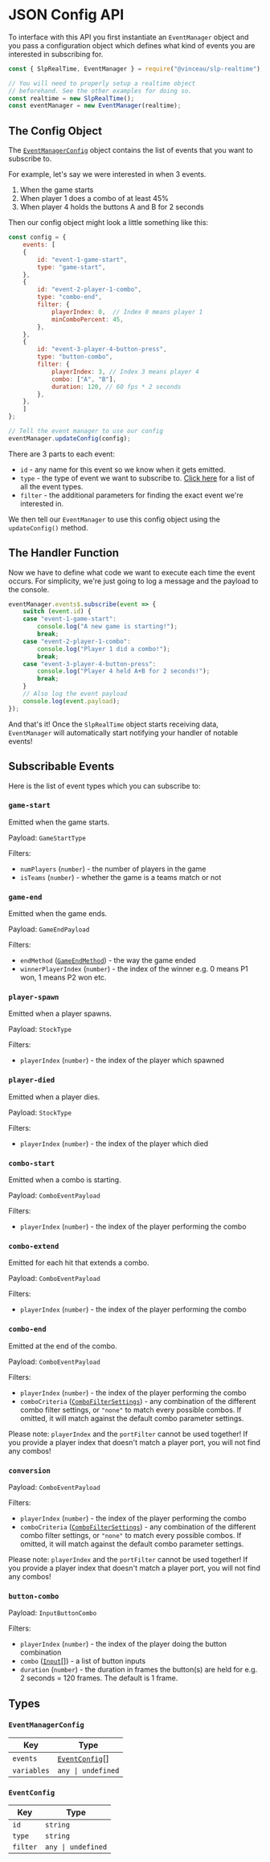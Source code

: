 # JSON Config API

To interface with this API you first instantiate an `EventManager` object and you pass a configuration object which defines what kind of events you are interested in subscribing for.

```javascript
const { SlpRealTime, EventManager } = require("@vinceau/slp-realtime");

// You will need to properly setup a realtime object
// beforehand. See the other examples for doing so.
const realtime = new SlpRealTime();
const eventManager = new EventManager(realtime);
```

## The Config Object

The [`EventManagerConfig`](#eventmanagerconfig) object contains the list of events that you want to subscribe to.

For example, let's say we were interested in when 3 events.

1. When the game starts
2. When player 1 does a combo of at least 45%
3. When player 4 holds the buttons A and B for 2 seconds

Then our config object might look a little something like this:

```javascript
const config = {
    events: [
    {
        id: "event-1-game-start",
        type: "game-start",
    },
    {
        id: "event-2-player-1-combo",
        type: "combo-end",
        filter: {
            playerIndex: 0,  // Index 0 means player 1
            minComboPercent: 45,
        },
    },
    {
        id: "event-3-player-4-button-press",
        type: "button-combo",
        filter: {
            playerIndex: 3, // Index 3 means player 4
            combo: ["A", "B"],
            duration: 120, // 60 fps * 2 seconds
        },
    },
    ]
};

// Tell the event manager to use our config
eventManager.updateConfig(config);
```

There are 3 parts to each event:

* `id` - any name for this event so we know when it gets emitted.
* `type` - the type of event we want to subscribe to. [Click here](#subscribable-events) for a list of all the event types.
* `filter` - the additional parameters for finding the exact event we're interested in.

We then tell our `EventManager` to use this config object using the `updateConfig()` method.


## The Handler Function

Now we have to define what code we want to execute each time the event occurs. For simplicity, we're just going to log a message and the payload to the console.

```javascript
eventManager.events$.subscribe(event => {
    switch (event.id) {
    case "event-1-game-start":
        console.log("A new game is starting!");
        break;
    case "event-2-player-1-combo":
        console.log("Player 1 did a combo!");
        break;
    case "event-3-player-4-button-press":
        console.log("Player 4 held A+B for 2 seconds!");
        break;
    }
    // Also log the event payload
    console.log(event.payload);
});
```

And that's it! Once the `SlpRealTime` object starts receiving data, `EventManager` will automatically start notifying your handler of notable events!

## Subscribable Events

Here is the list of event types which you can subscribe to:

### `game-start`

Emitted when the game starts.

Payload: `GameStartType`

Filters:

* `numPlayers` (`number`) - the number of players in the game
* `isTeams` (`number`) - whether the game is a teams match or not

### `game-end`

Emitted when the game ends.

Payload: `GameEndPayload`

Filters:

* `endMethod` ([`GameEndMethod`](./types.md#gameendmethod)) - the way the game ended
* `winnerPlayerIndex` (`number`) - the index of the winner e.g. 0 means P1 won, 1 means P2 won etc.

### `player-spawn`

Emitted when a player spawns.

Payload: `StockType`

Filters:

* `playerIndex` (`number`) - the index of the player which spawned

### `player-died`

Emitted when a player dies.

Payload: `StockType`

Filters:

* `playerIndex` (`number`) - the index of the player which died

### `combo-start`

Emitted when a combo is starting.

Payload: `ComboEventPayload`

Filters:

* `playerIndex` (`number`) - the index of the player performing the combo

### `combo-extend`

Emitted for each hit that extends a combo.

Payload: `ComboEventPayload`

Filters:

* `playerIndex` (`number`) - the index of the player performing the combo

### `combo-end`

Emitted at the end of the combo.

Payload: `ComboEventPayload`

Filters:

* `playerIndex` (`number`) - the index of the player performing the combo
* `comboCriteria` ([`ComboFilterSettings`](./types.md#combofiltersettings)) - any combination of the different combo filter settings, or `"none"` to match every possible combos. If omitted, it will match against the default combo parameter settings.

Please note: `playerIndex` and the `portFilter` cannot be used together! If you provide a player index that doesn't match a player port, you will not find any combos!

### `conversion`

Payload: `ComboEventPayload`

Filters:

* `playerIndex` (`number`) - the index of the player performing the combo
* `comboCriteria` ([`ComboFilterSettings`](./types.md#combofiltersettings)) - any combination of the different combo filter settings, or `"none"` to match every possible combos. If omitted, it will match against the default combo parameter settings.

Please note: `playerIndex` and the `portFilter` cannot be used together! If you provide a player index that doesn't match a player port, you will not find any combos!

### `button-combo`

Payload: `InputButtonCombo`

Filters:

* `playerIndex` (`number`) - the index of the player doing the button combination
* `combo` ([`Input`](./types.md#input)[]) - a list of button inputs
* `duration` (`number`) - the duration in frames the button(s) are held for e.g. 2 seconds = 120 frames. The default is 1 frame.

## Types

### `EventManagerConfig`

| Key | Type |
| --- | ---- |
| `events` | [`EventConfig`](#eventconfig)[] |
| `variables` | `any \| undefined` |


### `EventConfig`
| Key | Type |
| --- | ---- |
| `id` | `string` |
| `type` | `string` |
| `filter` | `any \| undefined` |